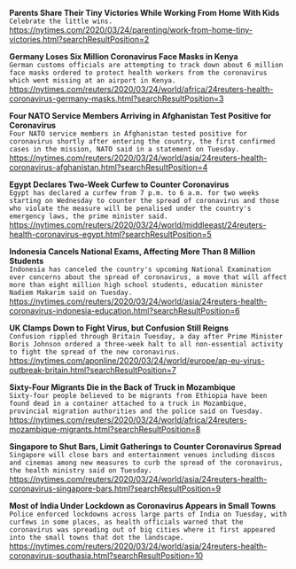 **Parents Share Their Tiny Victories While Working From Home With Kids**\
`Celebrate the little wins.`\
https://nytimes.com/2020/03/24/parenting/work-from-home-tiny-victories.html?searchResultPosition=2

**Germany Loses Six Million Coronavirus Face Masks in Kenya**\
`German customs officials are attempting to track down about 6 million face masks ordered to protect health workers from the coronavirus which went missing at an airport in Kenya.`\
https://nytimes.com/reuters/2020/03/24/world/africa/24reuters-health-coronavirus-germany-masks.html?searchResultPosition=3

**Four NATO Service Members Arriving in Afghanistan Test Positive for Coronavirus**\
`Four NATO service members in Afghanistan tested positive for coronavirus shortly after entering the country, the first confirmed cases in the mission, NATO said in a statement on Tuesday.`\
https://nytimes.com/reuters/2020/03/24/world/asia/24reuters-health-coronavirus-afghanistan.html?searchResultPosition=4

**Egypt Declares Two-Week Curfew to Counter Coronavirus**\
`Egypt has declared a curfew from 7 p.m. to 6 a.m. for two weeks starting on Wednesday to counter the spread of coronavirus and those who violate the measure will be penalised under the country's emergency laws, the prime minister said.`\
https://nytimes.com/reuters/2020/03/24/world/middleeast/24reuters-health-coronavirus-egypt.html?searchResultPosition=5

**Indonesia Cancels National Exams, Affecting More Than 8 Million Students**\
`Indonesia has canceled the country's upcoming National Examination over concerns about the spread of coronavirus, a move that will affect more than eight million high school students, education minister Nadiem Makarim said on Tuesday.`\
https://nytimes.com/reuters/2020/03/24/world/asia/24reuters-health-coronavirus-indonesia-education.html?searchResultPosition=6

**UK Clamps Down to Fight Virus, but Confusion Still Reigns**\
`Confusion rippled through Britain Tuesday, a day after Prime Minister Boris Johnson ordered a three-week halt to all non-essential activity to fight the spread of the new coronavirus. `\
https://nytimes.com/aponline/2020/03/24/world/europe/ap-eu-virus-outbreak-britain.html?searchResultPosition=7

**Sixty-Four Migrants Die in the Back of Truck in Mozambique**\
`Sixty-four people believed to be migrants from Ethiopia have been found dead in a container attached to a truck in Mozambique, provincial migration authorities and the police said on Tuesday.`\
https://nytimes.com/reuters/2020/03/24/world/africa/24reuters-mozambique-migrants.html?searchResultPosition=8

**Singapore to Shut Bars, Limit Gatherings to Counter Coronavirus Spread**\
`Singapore will close bars and entertainment venues including discos and cinemas among new measures to curb the spread of the coronavirus, the health ministry said on Tuesday.`\
https://nytimes.com/reuters/2020/03/24/world/asia/24reuters-health-coronavirus-singapore-bars.html?searchResultPosition=9

**Most of India Under Lockdown as Coronavirus Appears in Small Towns**\
`Police enforced lockdowns across large parts of India on Tuesday, with curfews in some places, as health officials warned that the coronavirus was spreading out of big cities where it first appeared into the small towns that dot the landscape.`\
https://nytimes.com/reuters/2020/03/24/world/asia/24reuters-health-coronavirus-southasia.html?searchResultPosition=10

